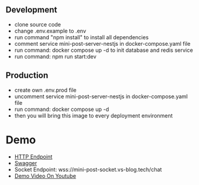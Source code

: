 ## Development
- clone source code
- change .env.example to .env
- run command "npm install" to install all dependencies
- comment service mini-post-server-nestjs in docker-compose.yaml file
- run command: docker compose up -d to init database and redis service
- run command: npm run start:dev

## Production
- create own .env.prod file
- uncomment service mini-post-server-nestjs in docker-compose.yaml file
- run command: docker compose up -d
- then you will bring this image to every deployment environment

# Demo
- [HTTP Endpoint ](https://mini-post-api.vs-blog.tech/)
- [Swagger](https://mini-post-api.vs-blog.tech/swagger)
- Socket Endpoint: wss://mini-post-socket.vs-blog.tech/chat
- [Demo Video On Youtube](https://www.youtube.com/watch?v=VvWiES2GC6Y)

